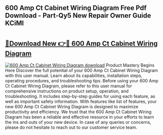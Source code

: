 ## 600 Amp Ct Cabinet Wiring Diagram Free Pdf Download - Part-Qy5 New Repair Owner Guide KCiMl

# <h2><a href="http://dflkvc.blite.top/?on=600+Amp+Ct+Cabinet+Wiring+Diagram">🔗Download New 👉🔴 600 Amp Ct Cabinet Wiring Diagram</a></h2>

[![600 Amp Ct Cabinet Wiring Diagram download](https://i.imgur.com/lujVjoI.png)](http://dflkvc.blite.top/?on=600+Amp+Ct+Cabinet+Wiring+Diagram)
Product Mastery Begins Here Discover the full potential of your 600 Amp Ct Cabinet Wiring Diagram with this user manual. Learn about its capabilities, installation steps, operating procedures, and troubleshooting tips. Before using your 600 Amp Ct Cabinet Wiring Diagram, please refer to this user manual for comprehensive instructions on product setup, operation, and troubleshooting. It includes step-by-step guides for using each feature, as well as important safety information. With features like list of features, your new 600 Amp Ct Cabinet Wiring Diagram is designed to maximize productivity and efficiency. We trust that the 600 Amp Ct Cabinet Wiring Diagram has been a reliable and effective resource in your efforts to learn the ins and outs of your new device. In case of any queries or concerns, please do not hesitate to reach out to our customer service team.
